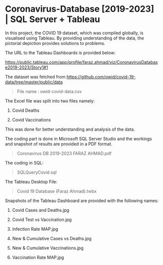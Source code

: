 # Coronavirus-Database [2019-2023] | SQL Server + Tableau

In this project, the COVID 19 dataset, which was compiled globally, is visualised using Tableau. By providing understanding of the data, the pictorial depiction provides solutions to problems.

The URL to the Tableau Dashboards is provided below:

https://public.tableau.com/app/profile/faraz.ahmad/viz/CoronavirusDatabase2019-2023/Story1#1

The dataset was fetched from https://github.com/owid/covid-19-data/tree/master/public/data

> File name : owid-covid-data.csv

The Excel file was split into two files namely:
1. Covid Deaths

2. Covid Vaccinations

This was done for better understanding and analysis of the data.

The coding part is done in Microsoft SQL Server Studio and the workings and snapshot of results are provided in a PDF format.

> Coronavirus DB 2019-2023 FARAZ AHMAD.pdf

The coding in SQL: 

> SQLQueryCovid.sql

The Tableau Desktop File:

> Covid 19 Database (Faraz Ahmad).twbx

Snapshots of the Tableau Dashboard are provided with the following names:

1. Covid Cases and Deaths.jpg

2. Covid Test vs Vaccination.jpg

3. Infection Rate MAP.jpg

4. New & Cumulative Cases vs Deaths.jpg

5. New & Cumulative Vaccinations.jpg

6. Vaccination Rate MAP.jpg
